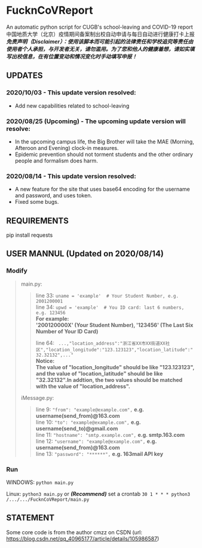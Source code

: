 # FucknCoVReport
An automatic python script for CUGB's school-leaving and COVID-19 report  
中国地质大学（北京）疫情期间备案制出校自动申请与每日自动进行健康打卡上报  
***免责声明（Disclaimer）：使用该脚本而可能引起的法律责任和学校追究等责任由使用者个人承担，与开发者无关，请勿滥用。为了您和他人的健康着想，请如实填写出校信息，在有位置变动和情况变化时手动填写申报！***
## UPDATES
### **2020/10/03 - This update version resolved:**
- Add new capabilities related to school-leaving
### **2020/08/25 (Upcoming) - The upcoming update version will resolve:**  
- In the upcoming campus life, the Big Brother will take the MAE (Morning, Afteroon and Evening) clock-in measures.
- Epidemic prevention should not torment students and the other ordinary people and formalism does harm.  
### **2020/08/14 - This update version resolved:**  
- A new feature for the site that uses base64 encoding for the username and password, and uses token.
- Fixed some bugs.
## REQUIREMENTS
pip install requests
## USER MANNUL (Updated on 2020/08/14)
### Modify
>main.py:  
>>  
>>line 33:  ```uname = 'example'  # Your Student Number, e.g. 2001200001```  
>>line 34:  ```upwd = 'example'  # You ID card: last 6 numbers, e.g. 123456```  
>>**For example:  
>>'200120000X' (Your Student Number), '123456' (The Last Six Number of Your ID Card)**  
>>  
>>line 64:  ``` ...,"location_address":"浙江省XX市XX街道XX社区","location_longitude":"123.123123","location_latitude":"32.32132",..."```  
>>**Notice:  
>>The value of "location_longitude" should be like "123.123123", and the value of "location_latitude" should be like "32.32132".In addtion, the two values should be matched with the value of "location_address".**
>>  
>iMessage.py:
>>line 9:  ```"from": "example@example.com",``` **e.g. username(send_from)@163.com**  
>>line 10:  ```"to": "example@example.com",``` **e.g. username(send_to)@gmail.com**  
>>line 11:  ```"hostname": "smtp.example.com",``` **e.g. smtp.163.com**  
>>line 12:  ```"username": "example@example.com",``` **e.g. username(send_from)@163.com**  
>>line 13:  ```"password": "******",``` **e.g. 163mail API key**
>>  
### Run
WINDOWS:  ```python main.py```

Linux:  ```python3 main.py``` or ***(Recommend)*** set a crontab  ```30 1 * * * python3 /.../.../FucknCoVReport/main.py```
## STATEMENT
Some core code is from the author cmzz on CSDN (url: https://blog.csdn.net/qq_40965177/article/details/105986587)
